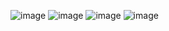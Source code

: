 ![image](https://github.com/user-attachments/assets/2050abab-5d21-4258-8ea4-7ea362b4b8b9)
![image](https://github.com/user-attachments/assets/db1ba2b5-f36b-459d-a917-81ea5e4c1e64)
![image](https://github.com/user-attachments/assets/1d34745a-2cd3-4bc0-b06a-d4cf86058187)
![image](https://github.com/user-attachments/assets/ff8ad493-4fc7-4009-b745-b4fa74fb9331)

